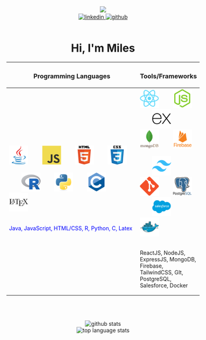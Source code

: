 <div id="header" align="center">
  <img src="https://media.giphy.com/media/Tz30dcgKE3GCTYpxol/giphy.gif" height="300" />
</div>

<div id="links" align="center">
  <a href="https://linkedin.com/in/milesreng">
    <img src="https://img.shields.io/badge/LinkedIn-blue?logo=linkedin&logoColor=white&style=for-the-badge" alt="linkedin" />
  </a>
  <a href="https://github/milesreng">
    <img src="https://img.shields.io/badge/GitHub-43853D?logo=github&logoColor=white&style=for-the-badge" alt="github" />
  </a>
</div>

<div id="profile-views" align="center">
  <img src="https://komarev.com/ghpvc/?username=milesreng&style=flat-square&color=blue" alt=""/>
</div>

<h1 align="center">Hi, I'm <strong>Miles</strong></h1>

<table>
  <thead>
    <th>
    <h3>Programming Languages</h3>
    </th>
    <th>
      <h3>Tools/Frameworks</h3>
    </th>
  </thead>
  <tbody>
    <tr>
      <td width="500">
          <div>
            <img src="https://raw.githubusercontent.com/devicons/devicon/55609aa5bd817ff167afce0d965585c92040787a/icons/java/java-original.svg" alt="java logo" width="50" />
            &emsp;&emsp;
            <img src="https://raw.githubusercontent.com/devicons/devicon/55609aa5bd817ff167afce0d965585c92040787a/icons/javascript/javascript-original.svg" alt="javascript logo" width="50" />
            &emsp;&emsp;
            <img src="https://raw.githubusercontent.com/devicons/devicon/55609aa5bd817ff167afce0d965585c92040787a/icons/html5/html5-original-wordmark.svg" alt="html logo" width="50" />
            &emsp;&emsp;
            <img src="https://raw.githubusercontent.com/devicons/devicon/55609aa5bd817ff167afce0d965585c92040787a/icons/css3/css3-original-wordmark.svg" alt="css logo" width="50" />
            <br /><br />
            &emsp;&emsp;
            <img src="https://raw.githubusercontent.com/devicons/devicon/55609aa5bd817ff167afce0d965585c92040787a/icons/r/r-original.svg" alt="rstudio logo" width="50" />
            &emsp;&emsp;
            <img src="https://raw.githubusercontent.com/devicons/devicon/55609aa5bd817ff167afce0d965585c92040787a/icons/python/python-original.svg" alt="python logo" width="50" />
            &emsp;&emsp;
            <img src="https://raw.githubusercontent.com/devicons/devicon/55609aa5bd817ff167afce0d965585c92040787a/icons/c/c-original.svg" alt="c logo" width="50" />
            &emsp;&emsp;
            <img src="https://raw.githubusercontent.com/devicons/devicon/55609aa5bd817ff167afce0d965585c92040787a/icons/latex/latex-original.svg" alt="latex logo" width="50" />
          </div>
          <br />
          <p style="color:blue">Java, JavaScript, HTML/CSS, R, Python, C, Latex</p>
        </td>
        <td>
            <div>
              <img src="https://raw.githubusercontent.com/devicons/devicon/55609aa5bd817ff167afce0d965585c92040787a/icons/react/react-original.svg" alt="react logo" width="50" />
              &emsp;&emsp;
              <img src="https://raw.githubusercontent.com/devicons/devicon/55609aa5bd817ff167afce0d965585c92040787a/icons/nodejs/nodejs-original.svg" alt="nodejs logo" width="50" />
              &emsp;&emsp;
              <img src="https://raw.githubusercontent.com/devicons/devicon/55609aa5bd817ff167afce0d965585c92040787a/icons/express/express-original.svg" alt="express logo" width="50" />
              &emsp;&emsp;
              <img src="https://raw.githubusercontent.com/devicons/devicon/55609aa5bd817ff167afce0d965585c92040787a/icons/mongodb/mongodb-original-wordmark.svg" alt="mongodb logo" width="50" />
              &emsp;&emsp;
              <img src="https://raw.githubusercontent.com/devicons/devicon/55609aa5bd817ff167afce0d965585c92040787a/icons/firebase/firebase-plain-wordmark.svg" alt="firebase logo" width="50" />
              <br /><br />
              &emsp;&emsp;
              <img src="https://raw.githubusercontent.com/devicons/devicon/55609aa5bd817ff167afce0d965585c92040787a/icons/tailwindcss/tailwindcss-plain.svg" alt="tailwindcss logo" width="50" />
              &emsp;&emsp;
              <img src="https://raw.githubusercontent.com/devicons/devicon/55609aa5bd817ff167afce0d965585c92040787a/icons/git/git-original.svg" alt="git logo" width="50" />
              &emsp;&emsp;
              <img src="https://raw.githubusercontent.com/devicons/devicon/55609aa5bd817ff167afce0d965585c92040787a/icons/postgresql/postgresql-original-wordmark.svg" alt="postgresql logo" width="50" />
              &emsp;&emsp;
              <img src="https://raw.githubusercontent.com/devicons/devicon/55609aa5bd817ff167afce0d965585c92040787a/icons/salesforce/salesforce-original.svg" alt="salesforce logo" width="50" />
              &emsp;&emsp;
              <img src="https://raw.githubusercontent.com/devicons/devicon/55609aa5bd817ff167afce0d965585c92040787a/icons/docker/docker-original.svg" alt="docker logo" width="50" />
            </div>
            <br />
            <p>ReactJS, NodeJS, ExpressJS, MongoDB, Firebase, TailwindCSS, GIt, PostgreSQL, Salesforce, Docker</p>
          </td>
        </tr>
    </tbody>
  </table>
<br />
<br />
<br />
  
  <div align="center">
    <img src="http://github-readme-streak-stats.herokuapp.com?user=milesreng&theme=light&background=000000)](https://git.io/streak-stats" alt="github stats" />
    <br />
    <img src="https://github-readme-stats.vercel.app/api/top-langs/?username=milesreng&layout=compact&theme=light" alt="top language stats" />
  </div>


<br />

